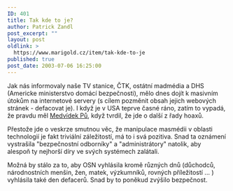 ```yaml
---
ID: 401
title: Tak kde to je?
author: Patrick Zandl
post_excerpt: ""
layout: post
oldlink: >
  https://www.marigold.cz/item/tak-kde-to-je
published: true
post_date: 2003-07-06 16:25:00
---
```

<p>
Jak nás informovaly naše TV stanice, ČTK, ostátní madmédia&#160;a DHS (Americke ministerstvo domácí bezpečnosti), mělo dnes dojít k masivním útokům na internetové servery (s cílem pozměnit&#160;obsah jejich webových stránek&#160;- defacovat je). I když je v USA teprve&#160;časné ráno, zatím to vypadá, že pravdu měl <A href="http://www.dhs.gov/dhspublic/">Medvídek Pů</A>, když tvrdil, že jde o další z řady hoaxů.</p>

<p>
Přestože jde o veskrze smutnou věc, že manipulace masmédii v oblasti technologií je fakt&#160;triviální záležitostí, má to i svá pozitiva. Snad ta oznámení vystrašila "bezpečnostní odborníky" a "administrátory" natolik, aby alespoň&#160;ty nejhorší&#160;díry ve svých systémech zalátali.</p>

<p>
Možná by stálo za to, aby OSN vyhlásila kromě různých dnů (důchodců, národnostních menšin, žen, matek, výzkumníků, rovných příležitostí ... ) vyhlásila také den defacerů. Snad by to poněkud zvýšilo bezpečnost.</p>
